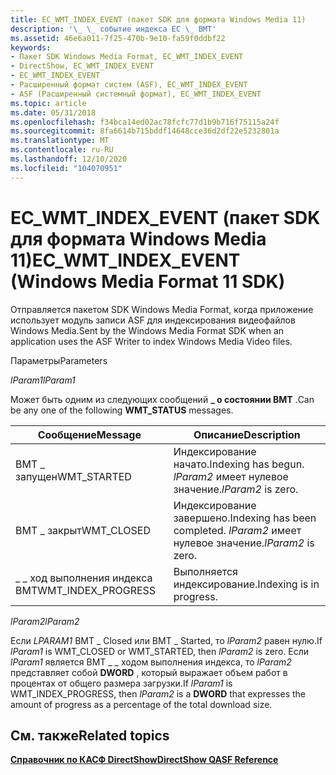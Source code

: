 ```yaml
---
title: EC_WMT_INDEX_EVENT (пакет SDK для формата Windows Media 11)
description: '\_ \_ событие индекса EC \_ ВМТ'
ms.assetid: 46e6a011-7f25-470b-9e10-fa59f0ddbf22
keywords:
- Пакет SDK Windows Media Format, EC_WMT_INDEX_EVENT
- DirectShow, EC_WMT_INDEX_EVENT
- EC_WMT_INDEX_EVENT
- Расширенный формат систем (ASF), EC_WMT_INDEX_EVENT
- ASF (Расширенный системный формат), EC_WMT_INDEX_EVENT
ms.topic: article
ms.date: 05/31/2018
ms.openlocfilehash: f34bca14ed02ac78fcfc77d1b9b716f75115a24f
ms.sourcegitcommit: 8fa6614b715bddf14648cce36d2df22e5232801a
ms.translationtype: MT
ms.contentlocale: ru-RU
ms.lasthandoff: 12/10/2020
ms.locfileid: "104070951"
---
```

# <a name="ec_wmt_index_event-windows-media-format-11-sdk"></a><span data-ttu-id="52d26-108">EC_WMT_INDEX_EVENT (пакет SDK для формата Windows Media 11)</span><span class="sxs-lookup"><span data-stu-id="52d26-108">EC_WMT_INDEX_EVENT (Windows Media Format 11 SDK)</span></span>

<span data-ttu-id="52d26-109">Отправляется пакетом SDK Windows Media Format, когда приложение использует модуль записи ASF для индексирования видеофайлов Windows Media.</span><span class="sxs-lookup"><span data-stu-id="52d26-109">Sent by the Windows Media Format SDK when an application uses the ASF Writer to index Windows Media Video files.</span></span>

<span data-ttu-id="52d26-110">Параметры</span><span class="sxs-lookup"><span data-stu-id="52d26-110">Parameters</span></span>

<span data-ttu-id="52d26-111">*lParam1*</span><span class="sxs-lookup"><span data-stu-id="52d26-111">*lParam1*</span></span>

<span data-ttu-id="52d26-112">Может быть одним из следующих сообщений **\_ о состоянии ВМТ** .</span><span class="sxs-lookup"><span data-stu-id="52d26-112">Can be any one of the following **WMT\_STATUS** messages.</span></span>



| <span data-ttu-id="52d26-113">Сообщение</span><span class="sxs-lookup"><span data-stu-id="52d26-113">Message</span></span>              | <span data-ttu-id="52d26-114">Описание</span><span class="sxs-lookup"><span data-stu-id="52d26-114">Description</span></span>                                     |
|----------------------|-------------------------------------------------|
| <span data-ttu-id="52d26-115">ВМТ \_ запущен</span><span class="sxs-lookup"><span data-stu-id="52d26-115">WMT\_STARTED</span></span>         | <span data-ttu-id="52d26-116">Индексирование начато.</span><span class="sxs-lookup"><span data-stu-id="52d26-116">Indexing has begun.</span></span> <span data-ttu-id="52d26-117">*lParam2* имеет нулевое значение.</span><span class="sxs-lookup"><span data-stu-id="52d26-117">*lParam2* is zero.</span></span>          |
| <span data-ttu-id="52d26-118">ВМТ \_ закрыт</span><span class="sxs-lookup"><span data-stu-id="52d26-118">WMT\_CLOSED</span></span>          | <span data-ttu-id="52d26-119">Индексирование завершено.</span><span class="sxs-lookup"><span data-stu-id="52d26-119">Indexing has been completed.</span></span> <span data-ttu-id="52d26-120">*lParam2* имеет нулевое значение.</span><span class="sxs-lookup"><span data-stu-id="52d26-120">*lParam2* is zero.</span></span> |
| <span data-ttu-id="52d26-121">\_ \_ ход выполнения индекса ВМТ</span><span class="sxs-lookup"><span data-stu-id="52d26-121">WMT\_INDEX\_PROGRESS</span></span> | <span data-ttu-id="52d26-122">Выполняется индексирование.</span><span class="sxs-lookup"><span data-stu-id="52d26-122">Indexing is in progress.</span></span>                        |



 

<span data-ttu-id="52d26-123">*lParam2*</span><span class="sxs-lookup"><span data-stu-id="52d26-123">*lParam2*</span></span>

<span data-ttu-id="52d26-124">Если *LPARAM1* ВМТ \_ Closed или ВМТ \_ Started, то *lParam2* равен нулю.</span><span class="sxs-lookup"><span data-stu-id="52d26-124">If *lParam1* is WMT\_CLOSED or WMT\_STARTED, then *lParam2* is zero.</span></span> <span data-ttu-id="52d26-125">Если *lParam1* является ВМТ \_ \_ ходом выполнения индекса, то *lParam2* представляет собой **DWORD** , который выражает объем работ в процентах от общего размера загрузки.</span><span class="sxs-lookup"><span data-stu-id="52d26-125">If *lParam1* is WMT\_INDEX\_PROGRESS, then *lParam2* is a **DWORD** that expresses the amount of progress as a percentage of the total download size.</span></span>

## <a name="related-topics"></a><span data-ttu-id="52d26-126">См. также</span><span class="sxs-lookup"><span data-stu-id="52d26-126">Related topics</span></span>

<dl> <dt>

[<span data-ttu-id="52d26-127">**Справочник по КАСФ DirectShow**</span><span class="sxs-lookup"><span data-stu-id="52d26-127">**DirectShow QASF Reference**</span></span>](directshow-qasf-reference.md)
</dt> </dl>

 

 





